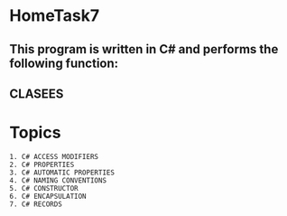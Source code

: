 # HomeTask7

## This program is written in C# and performs the following function:

## CLASEES

# Topics

```
1. C# ACCESS MODIFIERS
2. C# PROPERTIES
3. C# AUTOMATIC PROPERTIES
4. C# NAMING CONVENTIONS
5. C# CONSTRUCTOR
6. C# ENCAPSULATION
7. C# RECORDS
```
